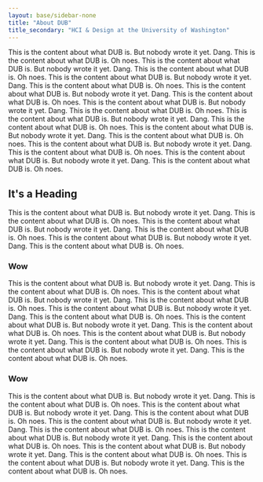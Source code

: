 ```yaml
---
layout: base/sidebar-none
title: "About DUB"
title_secondary: "HCI & Design at the University of Washington"
---
```


This is the content about what DUB is. But nobody wrote it yet. Dang. This is the content about what DUB is. Oh noes.
This is the content about what DUB is. But nobody wrote it yet. Dang. This is the content about what DUB is. Oh noes.
This is the content about what DUB is. But nobody wrote it yet. Dang. This is the content about what DUB is. Oh noes.
This is the content about what DUB is. But nobody wrote it yet. Dang. This is the content about what DUB is. Oh noes.
This is the content about what DUB is. But nobody wrote it yet. Dang. This is the content about what DUB is. Oh noes.
This is the content about what DUB is. But nobody wrote it yet. Dang. This is the content about what DUB is. Oh noes.
This is the content about what DUB is. But nobody wrote it yet. Dang. This is the content about what DUB is. Oh noes.
This is the content about what DUB is. But nobody wrote it yet. Dang. This is the content about what DUB is. Oh noes.
This is the content about what DUB is. But nobody wrote it yet. Dang. This is the content about what DUB is. Oh noes.

## It's a Heading
This is the content about what DUB is. But nobody wrote it yet. Dang. This is the content about what DUB is. Oh noes.
This is the content about what DUB is. But nobody wrote it yet. Dang. This is the content about what DUB is. Oh noes.
This is the content about what DUB is. But nobody wrote it yet. Dang. This is the content about what DUB is. Oh noes.

### Wow
This is the content about what DUB is. But nobody wrote it yet. Dang. This is the content about what DUB is. Oh noes.
This is the content about what DUB is. But nobody wrote it yet. Dang. This is the content about what DUB is. Oh noes.
This is the content about what DUB is. But nobody wrote it yet. Dang. This is the content about what DUB is. Oh noes.
This is the content about what DUB is. But nobody wrote it yet. Dang. This is the content about what DUB is. Oh noes.
This is the content about what DUB is. But nobody wrote it yet. Dang. This is the content about what DUB is. Oh noes.
This is the content about what DUB is. But nobody wrote it yet. Dang. This is the content about what DUB is. Oh noes.

### Wow
This is the content about what DUB is. But nobody wrote it yet. Dang. This is the content about what DUB is. Oh noes.
This is the content about what DUB is. But nobody wrote it yet. Dang. This is the content about what DUB is. Oh noes.
This is the content about what DUB is. But nobody wrote it yet. Dang. This is the content about what DUB is. Oh noes.
This is the content about what DUB is. But nobody wrote it yet. Dang. This is the content about what DUB is. Oh noes.
This is the content about what DUB is. But nobody wrote it yet. Dang. This is the content about what DUB is. Oh noes.
This is the content about what DUB is. But nobody wrote it yet. Dang. This is the content about what DUB is. Oh noes.
